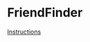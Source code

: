 # FriendFinder

[Instructions](https://columbia.bootcampcontent.com/columbia-bootcamp/COLNYC201809FSF2/blob/master/01_homework/week_13/homework_instructions.md#friend-finder-node-and-express-servers)
